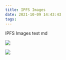 ```yaml
---
title: IPFS Images
date: 2021-10-09 14:43:43
tags:
---
```


IPFS Images test md

<!-- ipfs fleek -->
![](https://ipfs.fleek.co/ipfs/bafybeih5r5pyi6kkglocngk4hqidvjudhe3ufznehc2ighaiwjst4ne66q)

<!-- ipfs -->
![](ipfs://bafybeih5r5pyi6kkglocngk4hqidvjudhe3ufznehc2ighaiwjst4ne66q)

<!-- test md -->